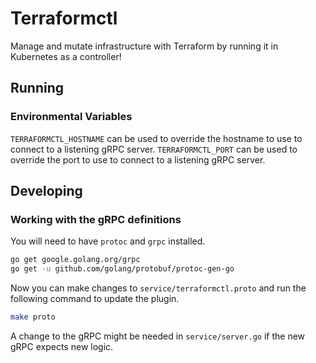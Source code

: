 # Terraformctl

Manage and mutate infrastructure with Terraform by running it in Kubernetes as a controller!

## Running

### Environmental Variables

`TERRAFORMCTL_HOSTNAME` can be used to override the hostname to use to connect to a listening gRPC server.
`TERRAFORMCTL_PORT` can be used to override the port to use to connect to a listening gRPC server.

## Developing



### Working with the gRPC definitions

You will need to have `protoc` and `grpc` installed.

```bash
go get google.golang.org/grpc
go get -u github.com/golang/protobuf/protoc-gen-go
```

Now you can make changes to `service/terraformctl.proto` and run the following command to update the plugin.

```bash
make proto
```

A change to the gRPC might be needed in `service/server.go` if the new gRPC expects new logic.
